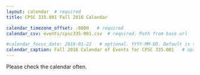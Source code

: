 ```yaml
---
layout: calendar  # required
title: CPSC 335.001 Fall 2016 Calendar

calendar_timezone_offset: -0800   # required
calendar_csv: events/cpsc335-001.csv  # required. Path from base url

#calendar_focus_date: 2016-01-22   # optional. YYYY-MM-DD. Default is today's date
calendar_caption: Fall 2016 Calendar of Events for CPSC 335.001   # optional
---
```


Please check the calendar often. 